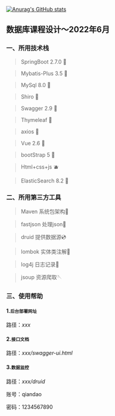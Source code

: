 [![Anurag's GitHub stats](https://github-readme-stats.vercel.app/api?username=konan1024)](https://github.com/anuraghazra/github-readme-stats)
## 数据库课程设计～2022年6月

### 一、所用技术栈

> SpringBoot 2.7.0 🍏

> Mybatis-Plus 3.5 🍎

> MySql 8.0 🍑

> Shiro 🍋

> Swagger 2.9 🍊

> Thymeleaf 🍐

> axios 🍉

> Vue 2.6 🍒

>bootStrap 5 🍓

> Html+css+js 🫐

> ElasticSearch 8.2 🥥 



### 二、所用第三方工具

> Maven 系统包架构🥁

> fastjson  处理json🌊

> druid  提供数据源💿

> lombok  实体类注解🚀

> log4j  日志记录📝

> jsoup 资源爬取🪡


### 三、使用帮助

#### 1.`后台部署网址`

路径：_xxx_

#### 2.`接口文档`

路径：_xxx/swagger-ui.html_

#### 3.`数据监控`

路径：_xxx/druid_

账号：qiandao

密码：1234567890
